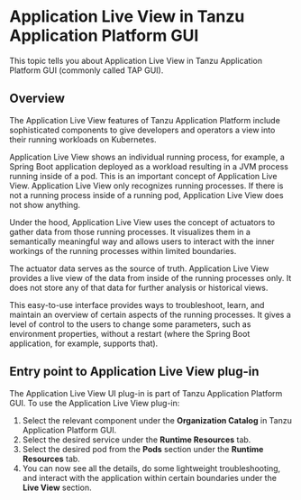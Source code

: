 # Application Live View in Tanzu Application Platform GUI

This topic tells you about Application Live View in Tanzu Application Platform GUI
(commonly called TAP GUI).

## <a id="overview"></a> Overview

The Application Live View features of Tanzu Application Platform include sophisticated components
to give developers and operators a view into their running workloads on Kubernetes.

Application Live View shows an individual running process, for example, a Spring Boot application
deployed as a workload resulting in a JVM process running inside of a pod.
This is an important concept of Application Live View. Application Live View only recognizes running
processes.
If there is not a running process inside of a running pod, Application Live View does not show anything.

Under the hood, Application Live View uses the concept of actuators to gather data from those
running processes. It visualizes them in a semantically meaningful way and allows users to interact
with the inner workings of the running processes within limited boundaries.

The actuator data serves as the source of truth. Application Live View provides a live view of the
data from inside of the running processes only. It does not store any of that data for further
analysis or historical views.

This easy-to-use interface provides ways to troubleshoot, learn, and maintain an overview of certain
aspects of the running processes. It gives a level of control to the users to change some
parameters, such as environment properties, without a restart (where the Spring Boot application,
for example, supports that).

## <a id="plug-in-entry-point"></a> Entry point to Application Live View plug-in

The Application Live View UI plug-in is part of Tanzu Application Platform GUI.
To use the Application Live View plug-in:

1. Select the relevant component under the **Organization Catalog** in Tanzu Application Platform GUI.
1. Select the desired service under the **Runtime Resources** tab.
1. Select the desired pod from the **Pods** section under the **Runtime Resources** tab.
1. You can now see all the details, do some lightweight troubleshooting, and interact with the
   application within certain boundaries under the **Live View** section.
